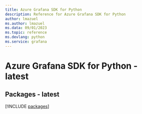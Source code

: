 ```yaml
---
title: Azure Grafana SDK for Python
description: Reference for Azure Grafana SDK for Python
author: lmazuel
ms.author: lmazuel
ms.data: 09/01/2023
ms.topic: reference
ms.devlang: python
ms.service: grafana
---
```

# Azure Grafana SDK for Python - latest
## Packages - latest
[!INCLUDE [packages](grafana-index.md)]